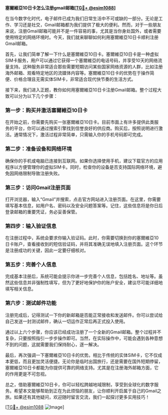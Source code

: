 **塞爾維亞10日卡怎么注册gmail邮箱[[TG💪+ @esim1088](https://t.me/s/esim1088)]**

在当今数字化时代，电子邮件已成为我们日常生活中不可或缺的一部分。无论是工作、学习还是社交，Gmail邮箱都为我们提供了极大的便利。然而，对于一些朋友来说，注册Gmail邮箱可能并不是一件容易的事，尤其是当你身处国外，或者需要使用特定的网络环境时。今天，我们就来聊聊如何利用塞爾維亞10日卡顺利注册Gmail邮箱。

首先，让我们简单了解一下什么是塞爾維亞10日卡。塞爾維亞10日卡是一种虚拟SIM卡服务，用户可以通过它获得一个塞爾維亞的电话号码，并享受10天的网络流量支持。这种服务非常适合那些需要短期访问某些国家网络资源的人群，比如注册海外邮箱、观看特定地区的流媒体内容等。塞爾維亞10日卡的优势在于操作简便、价格合理且无需实体SIM卡，非常适合现代快节奏的生活方式。

接下来，我们进入正题，教你如何用塞爾維亞10日卡注册Gmail邮箱。整个过程大致可以分为以下几个步骤：

### 第一步：购买并激活塞爾維亞10日卡

在开始之前，你需要先购买一张塞爾維亞10日卡。目前市面上有许多提供此类服务的平台，你可以通过搜索引擎找到信誉良好的供应商。购买后，按照说明进行激活。通常情况下，激活过程非常简单，只需输入你的手机号码即可完成。

### 第二步：准备设备和网络环境

确保你的手机或电脑已连接到互联网。如果你选择使用手机，建议下载官方的应用程序以方便管理你的虚拟SIM卡。同时，检查你的设备是否支持国际网络环境，避免因网络限制导致注册失败。

### 第三步：访问Gmail注册页面

打开浏览器，输入“Gmail”并搜索，点击官方网站进入注册页面。在这里，你需要填写基本信息，如用户名、密码以及安全问题答案等。记住，这些信息将是你日后登录邮箱的重要凭证，务必妥善保管。

### 第四步：输入验证信息

在注册过程中，系统会要求你输入验证码。此时，你需要切换到你的塞爾維亞10日卡账户，查看接收到的短信验证码，并将其准确无误地填入注册页面。这个环节是注册成功的关键，因此一定要仔细核对。

### 第五步：完善个人信息

完成基本注册后，系统可能会提示你进一步完善个人信息，包括姓名、地址等。虽然这些信息并非强制性填写，但为了更好地保护你的账户安全，建议尽可能详细地填写相关信息。

### 第六步：测试邮件功能

注册完成后，记得测试一下你的新邮箱是否能正常接收和发送邮件。你可以尝试给自己发送一封测试邮件，确认一切运作正常后再正式投入使用。

通过以上六个步骤，你应该已经成功注册了一个全新的Gmail邮箱。整个过程并不复杂，只要按照指引一步步操作即可。当然，在实际操作中，可能会遇到各种意想不到的问题，这就需要我们保持耐心，逐一解决。

最后，再次强调一下塞爾維亞10日卡的优势。相比于传统的实体SIM卡，它不仅成本更低，而且更加灵活便捷。无论你是临时出国旅行，还是需要在国外短期停留，塞爾維亞10日卡都能为你提供可靠的网络支持。尤其是在注册海外邮箱方面，它的作用更是不可忽视。

总之，借助塞爾維亞10日卡，你可以轻松跨越地域限制，享受到全球化的数字服务。希望本文能够帮助到正在为此烦恼的朋友，让你顺利开启属于自己的Gmail之旅。如果还有其他疑问，欢迎随时留言交流，我们一起探讨更多实用技巧！

[[TG💪+ @esim1088](https://t.me/s/esim1088) ![Image](https://i.postimg.cc/4NQfJmqS/Snipaste-2025-05-13-00-14-12.png)]